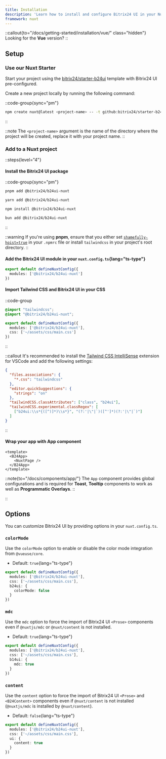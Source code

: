 ```yaml
---
title: Installation
description: 'Learn how to install and configure Bitrix24 UI in your Nuxt application.'
framework: nuxt
---
```


::callout{to="/docs/getting-started/installation/vue/" class="hidden"}
Looking for the **Vue** version?
::

## Setup

### Use our Nuxt Starter

Start your project using the [bitrix24/starter-b24ui](https://github.com/bitrix24/starter-b24ui) template with Bitrix24 UI pre-configured.

Create a new project locally by running the following command:

::code-group{sync="pm"}
```bash [Terminal]
npm create nuxt@latest <project-name> -- -t github:bitrix24/starter-b24ui
```
::

::note
The `<project-name>` argument is the name of the directory where the project will be created, replace it with your project name.
::

### Add to a Nuxt project

::steps{level="4"}

#### Install the Bitrix24 UI package

::code-group{sync="pm"}

```bash [pnpm]
pnpm add @bitrix24/b24ui-nuxt
```

```bash [yarn]
yarn add @bitrix24/b24ui-nuxt
```

```bash [npm]
npm install @bitrix24/b24ui-nuxt
```

```bash [bun]
bun add @bitrix24/b24ui-nuxt
```

::

::warning
If you're using **pnpm**, ensure that you either set [`shamefully-hoist=true`](https://pnpm.io/npmrc#shamefully-hoist) in your `.npmrc` file or install `tailwindcss` in your project's root directory.
::

#### Add the Bitrix24 UI module in your `nuxt.config.ts`{lang="ts-type"}

```ts [nuxt.config.ts]
export default defineNuxtConfig({
  modules: ['@bitrix24/b24ui-nuxt']
})
```

#### Import Tailwind CSS and Bitrix24 UI in your CSS

::code-group

```css [app/assets/css/main.css]
@import "tailwindcss";
@import "@bitrix24/b24ui-nuxt";
```

```ts [nuxt.config.ts] {3}
export default defineNuxtConfig({
  modules: ['@bitrix24/b24ui-nuxt'],
  css: ['~/assets/css/main.css']
})
```

::

::callout
It's recommended to install the [Tailwind CSS IntelliSense](https://marketplace.visualstudio.com/items?itemName=bradlc.vscode-tailwindcss) extension for VSCode and add the following settings:

```json [.vscode/settings.json]
{
  "files.associations": {
    "*.css": "tailwindcss"
  },
  "editor.quickSuggestions": {
    "strings": "on"
  },
  "tailwindCSS.classAttributes": ["class", "b24ui"],
  "tailwindCSS.experimental.classRegex": [
    ["b24ui:\\s*{([^)]*)\\s*}", "(?:'|\"|`)([^']*)(?:'|\"|`)"]
  ]
}
```

::

#### Wrap your app with App component

```vue [app.vue]
<template>
  <B24App>
    <NuxtPage />
  </B24App>
</template>
```

::note{to="/docs/components/app/"}
The `App` component provides global configurations and is required for **Toast**, **Tooltip** components to work as well as **Programmatic Overlays**.
::

::

## Options

You can customize Bitrix24 UI by providing options in your `nuxt.config.ts`.

### `colorMode`

Use the `colorMode` option to enable or disable the color mode integration from `@vueuse/core`.

- Default: `true`{lang="ts-type"}

```ts [nuxt.config.ts]
export default defineNuxtConfig({
  modules: ['@bitrix24/b24ui-nuxt'],
  css: ['~/assets/css/main.css'],
  b24ui: {
    colorMode: false
  }
})
```

### `mdc`

Use the `mdc` option to force the import of Bitrix24 UI `<Prose>` components even if `@nuxtjs/mdc` or `@nuxt/content` is not installed.

- Default: `true`{lang="ts-type"}

```ts [nuxt.config.ts]
export default defineNuxtConfig({
  modules: ['@bitrix24/b24ui-nuxt'],
  css: ['~/assets/css/main.css'],
  b14ui: {
    mdc: true
  }
})
```

### `content`

Use the `content` option to force the import of Bitrix24 UI `<Prose>` and `<B24Content>` components even if `@nuxt/content` is not installed (`@nuxtjs/mdc` is installed by `@nuxt/content`).

- Default: `false`{lang="ts-type"}

```ts [nuxt.config.ts]
export default defineNuxtConfig({
  modules: ['@bitrix24/b24ui-nuxt'],
  css: ['~/assets/css/main.css'],
  ui: {
    content: true
  }
})
```
